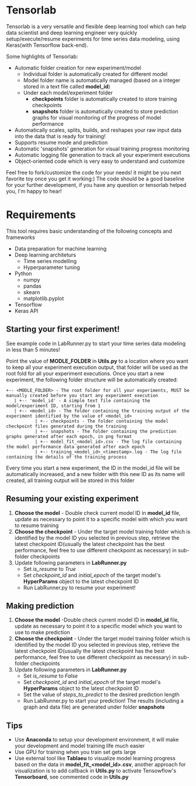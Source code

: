 # Tensorlab
Tensorlab is a very versatile and flexible deep learning tool which can help data scientist and deep learning engineer very quickly setup/execute/resume experiments for time series data modeling, using Keras(with Tensorflow back-end).

Some highlights of Tensorlab:
* Automatic folder creation for new experiment/model
   * Individual folder is automatically created for different model
   * Model folder name is automatically managed (based on a integer stored in a text file called **model_id**)
   * Under each model/experiment folder
      * **checkpoints** folder is automatically created to store training checkpoints
      * **snapshots** folder is automatically created to store prediction graphs for visual monitoring of the progress of model performance
* Automatically scales, splits, builds, and reshapes your raw input data into the data that is ready for training!
* Supports resume mode and prediction
* Automatic 'snapshots' generation for visual training progress monitoring
* Automatic logging file generation to track all your experiment executions
* Object-oriented code which is very easy to understand and customize

Feel free to fork/customize the code for your needs! it might be you next favorite toy once you get it working:) The code should be a good baseline for your further development, if you have any question or tensorlab helped you, I'm happy to hear!

# Requirements
This tool requires basic understanding of the following concepts and frameworks
* Data preparation for machine learning
* Deep learning architeturs
   * Time series modelling
   * Hyperparameter tuning
* Python
   * numpy 
   * pandas
   * skearn
   * matplotlib.pyplot
* Tensorflow
* Keras API

## Starting your first experiment!
See example code in LabRunner.py to start your time series data modeling in less than 5 minutes!

Point the value of __MODLE_FOLDER__ in **Utils.py** to a location where you want to keep all your experiment execution output, that folder will be used as the root fold for all your experiment executions. Once you start a new experiment, the following folder structure will be automatically created:
```
+-- <MODLE_FOLDER> - The root folder for all your experiments, MUST be manually created before you start any experiment execution
   | +-- 'model_id' - A simple text file containing the model/experiment ID, starting from 1
   | +-- <model_id> - The folder containing the training output of the experiment identified by the value of <model_id>
           | +-- checkpoints - The folder containing the model checkpoint files generated during the training
           | +-- snapshots - The folder containing the prediction graphs generated after each epoch, in png format
           | +-- model_fit_<model_id>.csv - The log file containing the model performance data generated after each epoch
           | +-- training_<model_id>_<timestamp>.log - The log file containing the details of the training process
```           
Every time you start a new experiment, the ID in the model_id file will be automatically increased, and a new folder with this new ID as its name will created, all training output will be stored in this folder

## Resuming your existing experiment
1. **Choose the model** - Double check current model ID in **model_id** file, update as necessary to point it to a specific model with which you want to resume training
2. **Choose the checkpoint** - Under the target model training folder which is identified by the model ID you selected in previous step, retrieve the latest checkpoint ID(usually the latest checkpoint has the best performance, feel free to use different checkpoint as necessary) in sub-folder checkpoints
3. Update following parameters in **LabRunner.py**
   * Set *is_resume* to *True*
   * Set *checkpoint_id* and *initial_epoch* of the target model's **HyperParams** object to the latest checkpoint ID
   * Run LabRunner.py to resume your experiment!
   
## Making prediction
1. **Choose the model** -Double check current model ID in **model_id** file, update as necessary to point it to a specific model which you want to use to make prediction
2. **Choose the checkpoint** - Under the target model training folder which is identified by the model ID you selected in previous step, retrieve the latest checkpoint ID(usually the latest checkpoint has the best performance, feel free to use different checkpoint as necessary) in sub-folder checkpoints
3. Update following parameters in **LabRunner.py**
   * Set *is_resume* to *False*
   * Set *checkpoint_id* and *initial_epoch* of the target model's **HyperParams** object to the latest checkpoint ID
   * Set the value of *steps_to_predict* to the desired prediction length
   * Run LabRunner.py to start your prediction! The results (including a graph and data file) are generated under folder **snapshots**

## Tips
* Use **Anaconda** to setup your development environment, it will make your development and model training life much easier
* Use GPU for training when you train set gets large
* Use external tool like **Tablaeu** to visualize model learning progress based on the data in **model_fit_<model_id>.csv**, another approach for visualization is to add callback in **Utils.py** to activate Tensowflow's **Tensorboard**, see commented code in **Utils.py**

